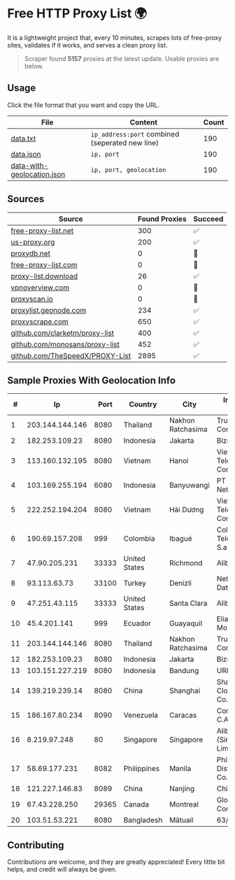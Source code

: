
# Free HTTP Proxy List 🌍

It is a lightweight project that, every 10 minutes, scrapes lots of free-proxy sites, validates if it works, and serves a clean proxy list.


> Scraper found **5157** proxies at the latest update. Usable proxies are below.

## Usage

Click the file format that you want and copy the URL.


|File|Content|Count|
|----|-------|-----|
|[data.txt](https://raw.githubusercontent.com/themiralay/Proxy-List-World/master/data.txt)|`ip_address:port` combined (seperated new line)|190|
|[data.json](https://raw.githubusercontent.com/themiralay/Proxy-List-World/master/data.json)|`ip, port`|190|
|[data-with-geolocation.json](https://raw.githubusercontent.com/themiralay/Proxy-List-World/master/data-with-geolocation.json)|`ip, port, geolocation`|190|

## Sources

|Source|Found Proxies|Succeed|
|------|-------------|-------|
|[free-proxy-list.net](https://free-proxy-list.net)|300|✅|
|[us-proxy.org](https://www.us-proxy.org)|200|✅|
|[proxydb.net](http://proxydb.net)|0|🚫|
|[free-proxy-list.com](https://free-proxy-list.com/?page=&port=&type%5B%5D=http&type%5B%5D=https&up_time=0&search=Search)|0|🚫|
|[proxy-list.download](https://www.proxy-list.download/HTTP)|26|✅|
|[vpnoverview.com](https://vpnoverview.com/privacy/anonymous-browsing/free-proxy-servers)|0|🚫|
|[proxyscan.io](https://www.proxyscan.io)|0|🚫|
|[proxylist.geonode.com](https://proxylist.geonode.com/api/proxy-list?limit=300&page=1&sort_by=lastChecked&sort_type=desc&protocols=http,https)|234|✅|
|[proxyscrape.com](https://api.proxyscrape.com/v2/?request=displayproxies&protocol=http&timeout=10000&country=all&ssl=all&anonymity=all)|650|✅|
|[github.com/clarketm/proxy-list](https://raw.githubusercontent.com/clarketm/proxy-list/master/proxy-list-raw.txt)|400|✅|
|[github.com/monosans/proxy-list](https://raw.githubusercontent.com/monosans/proxy-list/main/proxies/http.txt)|452|✅|
|[github.com/TheSpeedX/PROXY-List](https://raw.githubusercontent.com/TheSpeedX/PROXY-List/master/http.txt)|2895|✅|


## Sample Proxies With Geolocation Info

|#|Ip|Port|Country|City|Internet Service Provider|
|-|--|----|-------|----|-------------------------|
|1|203.144.144.146|8080|Thailand|Nakhon Ratchasima|True Internet Corporation CO. Ltd.|
|2|182.253.109.23|8080|Indonesia|Jakarta|Biznet Metronet|
|3|113.160.132.195|8080|Vietnam|Hanoi|VietNam Post and Telecom Corporation|
|4|103.169.255.194|6080|Indonesia|Banyuwangi|PT Master Star Network|
|5|222.252.194.204|8080|Vietnam|Hải Dương|VietNam Post and Telecom Corporation|
|6|190.69.157.208|999|Colombia|Ibagué|Colombia Telecomunicaciones S.a. ESP BIC|
|7|47.90.205.231|33333|United States|Richmond|Alibaba.com LLC|
|8|93.113.63.73|33100|Turkey|Denizli|Netinternet Datacenter|
|9|47.251.43.115|33333|United States|Santa Clara|Alibaba Cloud LLC|
|10|45.4.201.141|999|Ecuador|Guayaquil|Eliana Vanessa Morocho Oña|
|11|203.144.144.146|8080|Thailand|Nakhon Ratchasima|True Internet Corporation CO. Ltd.|
|12|182.253.109.23|8080|Indonesia|Jakarta|Biznet Metronet|
|13|103.151.227.219|8080|Indonesia|Bandung|URBANACCESS|
|14|139.219.239.14|8080|China|Shanghai|Shanghai Blue Cloud Technology Co., Ltd|
|15|186.167.80.234|8090|Venezuela|Caracas|Corporacion Digitel C.A|
|16|8.219.97.248|80|Singapore|Singapore|Alibaba Cloud (Singapore) Private Limited|
|17|58.69.177.231|8082|Philippines|Manila|Philippine Long Distance Telephone Co.|
|18|121.227.146.83|8089|China|Nanjing|China Telecom|
|19|67.43.228.250|29365|Canada|Montreal|GloboTech Communications|
|20|103.51.53.221|8080|Bangladesh|Mātuail|63/B(5th Floor)|



## Contributing

Contributions are welcome, and they are greatly appreciated! Every
little bit helps, and credit will always be given.


